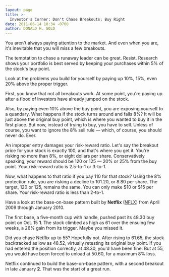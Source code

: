 ```yaml
---
layout: page
title: >-
  Investor's Corner: Don't Chase Breakouts; Buy Right
date: 2011-06-14 18:34 -0700
author: DONALD H. GOLD
---
```





  



You aren't always paying attention to the market. And even when you are, it's inevitable that you will miss a few breakouts. 

  

The temptation to chase a runaway leader can be great. Resist. Research shows your portfolio is best served by keeping your purchases within 5% of the stock's buy point.

  

Look at the problems you build for yourself by paying up 10%, 15%, even 20% above the proper trigger.

  

First, you know that not all breakouts work. At some point, you're paying up after a flood of investors have already jumped on the stock.

  

Also, by paying even 10% above the buy point, you are exposing yourself to a quandary. What happens if the stock turns around and falls 8%? It will be just above the original buy point, which is where you wanted to buy it in the first place. But now, instead of trying to buy, you have to sell. Unless of course, you want to ignore the 8% sell rule — which, of course, you should never do. Ever.

  

An improper entry damages your risk-reward ratio. Let's say the breakout price for your stock is exactly 100, and that's where you get it. You're risking no more than 8%, or eight dollars per share. Conservatively speaking, your reward should be 120 or 125 — 20% or 25% from the buy point. Your risk-reward ratio is 2.5-to-1 or 3-to-1.

  

Now, what happens to that ratio if you pay 110 for that stock? Using the 8% protection rule, you are risking a decline to 101.20, or 8.80 per share. The target, 120 or 125, remains the same. You can only make \$10 or \$15 per share. Your risk-reward ratio is less than 2-to-1.

  

Have a look at the base-on-base pattern built by **Netflix** ([NFLX](https://research.investors.com/quote.aspx?symbol=NFLX)) from April 2009 through January 2010.

  

The first base, a five-month cup with handle, pushed past its 48.30 buy point on Oct. 15 **1**. The stock climbed as high as 61 over the ensuing few weeks, a 26% gain from its trigger. Maybe you missed it.

  

Did you chase Netflix up to 55? Hopefully not. After rising to 61.65, the stock backtracked as low as 48.52, virtually retesting its original buy point. If you had entered the position correctly, at 48.30, you'd have been fine. But at 55, you would have been forced to unload at 50.60, for a maximum 8% loss.

  

Netflix continued to build the base-on-base pattern, with a second breakout in late January **2**. That was the start of a great run.




